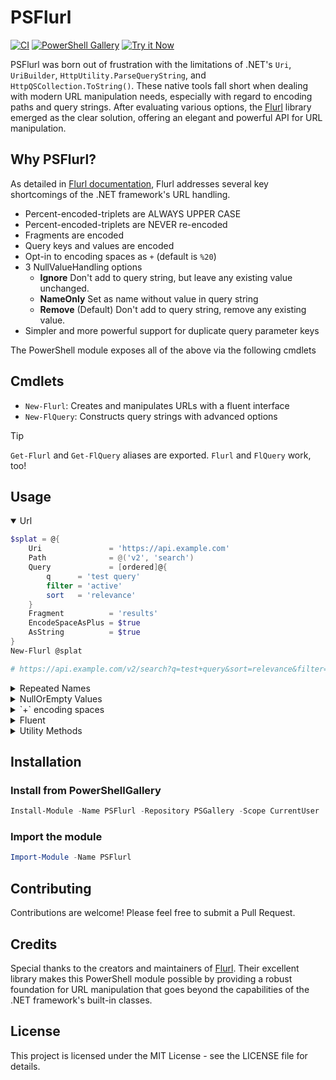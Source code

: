 # PSFlurl

[![CI](https://github.com/vercellone/PSFlurl/actions/workflows/ci.yml/badge.svg)](https://github.com/vercellone/PSFlurl/actions/workflows/ci.yml)
[![PowerShell Gallery](https://img.shields.io/powershellgallery/v/PSFlurl.svg?style=flat-square&color=012456&label=PowerShell%20Gallery)](https://www.powershellgallery.com/packages/PSFlurl)
[![Try it Now](https://img.shields.io/badge/Try_It_Now-Codespaces-161B22?style=flat-square&logo=github)](https://codespaces.new/vercellone/PSFlurl?quickstart=1)

PSFlurl was born out of frustration with the limitations of .NET's `Uri`, `UriBuilder`, `HttpUtility.ParseQueryString`, and `HttpQSCollection.ToString()`. These native tools fall short when dealing with modern URL manipulation needs, especially with regard to encoding paths and query strings. After evaluating various options, the [Flurl](https://flurl.dev) library emerged as the clear solution, offering an elegant and powerful API for URL manipulation.

## Why PSFlurl?

As detailed in [Flurl documentation](https://flurl.dev/docs/fluent-url/), Flurl addresses several key shortcomings of the .NET framework's URL handling.

- Percent-encoded-triplets are ALWAYS UPPER CASE
- Percent-encoded-triplets are NEVER re-encoded
- Fragments are encoded
- Query keys and values are encoded
- Opt-in to encoding spaces as `+` (default is `%20`)
- 3 NullValueHandling options
  - **Ignore** Don't add to query string, but leave any existing value unchanged.
  - **NameOnly** Set as name without value in query string
  - **Remove** (Default) Don't add to query string, remove any existing value.
- Simpler and more powerful support for duplicate query parameter keys

The PowerShell module exposes all of the above via the following cmdlets

## Cmdlets

- `New-Flurl`: Creates and manipulates URLs with a fluent interface
- `New-FlQuery`: Constructs query strings with advanced options

> [!TIP]
> `Get-Flurl` and `Get-FlQuery` aliases are exported.
> `Flurl` and `FlQuery` work, too!

## Usage

<details open>
<summary>Url</summary>

```powershell copy
$splat = @{
    Uri               = 'https://api.example.com'
    Path              = @('v2', 'search')
    Query             = [ordered]@{
        q      = 'test query'
        filter = 'active'
        sort   = 'relevance'
    }
    Fragment          = 'results'
    EncodeSpaceAsPlus = $true
    AsString          = $true
}
New-Flurl @splat

# https://api.example.com/v2/search?q=test+query&sort=relevance&filter=active#results
```
</details>

<details>
<summary>Repeated Names</summary>

### Array of Hashtables
```powershell copy
New-FlQuery -Query @(
    @{ state = 'OPEN' },
    @{ state = 'MERGED' }
) -AsString

# state=OPEN&state=MERGED
```

### NameValueCollection
```powershell copy
$nvc = [System.Collections.Specialized.NameValueCollection]::new()
$nvc.Add('tag', 'powershell')
$nvc.Add('tag', 'module')
New-FlQuery -Query $nvc -AsString

# tag=powershell&tag=module
```
</details>

<details>
<summary>NullOrEmpty Values</summary>

### Remove (Default)
```powershell copy
New-FlQuery -Query @{
    required = 'value'
    optional = $null
} -NullValueHandling Remove -AsString

# required=value
```

### Ignore
```powershell copy
New-FlQuery -Query @{
    required = 'value'
    optional = $null
} -NullValueHandling Ignore -AsString

# optional=&required=value
```

### NameOnly
```powershell copy
New-FlQuery -Query @{
    required = 'value'
    optional = $null
} -NullValueHandling NameOnly -AsString

# optional&required=value
```
</details>

<details>
  <summary>`+` encoding spaces</summary>

  ```powershell copy
  New-Flurl -Uri 'https://api.example.com' -Query @{
      search = 'powershell module'
  } -EncodeSpaceAsPlus -AsString

  # https://api.example.com/?search=powershell+module
  ```

</details>

<details>
  <summary>Fluent</summary>

  ```powershell copy
  (Flurl 'https://some-api.com:88').
  AppendPathSegment('endpoint').
  SetFragment('after-hash').
  AppendQueryParam(@{
        api_key = 'MyApiKey'
         max_results = 20
         q = 'I''ll get encoded!'
  }).
  ToString()

  # https://some-api.com/endpoint?q=I%27ll%20get%20encoded%21&api_key=MyApiKey&max_results=20#after-hash
  ```

</details>

<details>
  <summary>Utility Methods</summary>

  ```powershell copy

  $url = [Flurl.Url]::Combine('http://foo.com/', '/too/', '/many/', '/slashes/', 'too', 'few?', 'x=1', 'y=2')
  $url.ToString()

  # http://foo.com/too/many/slashes/too/few?x=1&y=2

  [Flurl.Url]::IsValid($url)

  # True
  ```

</details>

## Installation

### Install from PowerShellGallery

```powershell copy
Install-Module -Name PSFlurl -Repository PSGallery -Scope CurrentUser
```

### Import the module

```powershell copy
Import-Module -Name PSFlurl
```

## Contributing

Contributions are welcome! Please feel free to submit a Pull Request.

## Credits

Special thanks to the creators and maintainers of [Flurl](https://flurl.dev). Their excellent library makes this PowerShell module possible by providing a robust foundation for URL manipulation that goes beyond the capabilities of the .NET framework's built-in classes.

## License

This project is licensed under the MIT License - see the LICENSE file for details.